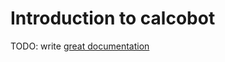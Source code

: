 # Introduction to calcobot

TODO: write [great documentation](http://jacobian.org/writing/what-to-write/)
